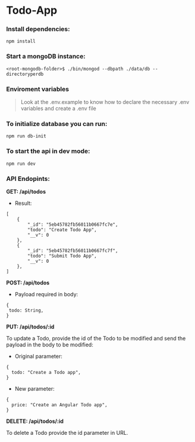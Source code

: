 # Todo-App

### Install dependencies:

```shell
npm install
```

### Start a mongoDB instance:

```shell
<root-mongodb-folder>$ ./bin/mongod --dbpath ./data/db --directoryperdb
```

### Enviroment variables

> Look at the .env.example to know how to declare the necessary .env variables and create a .env file

### To initialize database you can run:

```shell
npm run db-init
```

### To start the api in dev mode:

```shell
npm run dev
```

### API Endopints:

**GET: /api/todos**

- Result:

```shell
[
    {
        "_id": "5eb45782fb56011b0667fc7e",
        "todo": "Create Todo App",
        "__v": 0
    },
    {
        "_id": "5eb45782fb56011b0667fc7f",
        "todo": "Submit Todo App",
        "__v": 0
    },
]
```

**POST: /api/todos**

- Payload required in body:

```shell
{
 todo: String,
}
```

**PUT: /api/todos/:id**

To update a Todo, provide the id of the Todo to be modified and send the payload in the body to be modified:

- Original parameter:

```shell
{
  todo: "Create a Todo app",
}
```

- New parameter:

```shell
{
  price: "Create an Angular Todo app",
}
```

**DELETE: /api/todos/:id**

To delete a Todo provide the id parameter in URL.
